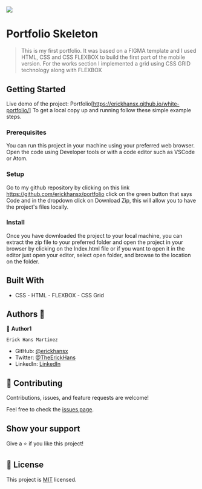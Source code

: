 # ![](https://img.shields.io/badge/Microverse-blueviolet)

# Portfolio Skeleton

> This is my first portfolio.
> It was based on a FIGMA template and I used HTML,
> CSS and CSS FLEXBOX to build the first part of the mobile version.
> For the works section I implemented a grid using CSS GRID technology along with FLEXBOX

## Getting Started

Live demo of the project: Portfolio[https://erickhansx.github.io/white-portfolio/]
To get a local copy up and running follow these simple example steps.

### Prerequisites

You can run this project in your machine using your preferred web browser. Open the code using Developer tools or with a code editor such as VSCode or Atom.

### Setup

Go to my github repository by clicking on this link https://github.com/erickhansx/portfolio click on the green button that says Code and in the dropdown click on Download Zip, this will allow you to have the project's files locally.

### Install

Once you have downloaded the project to your local machine, you can extract the zip file to your preferred folder and open the project in your browser by clicking on the Index.html file or if you want to open it in the editor just open your editor, select open folder, and browse to the location on the folder.

## Built With

- CSS - HTML - FLEXBOX - CSS Grid

## Authors 👤

👤 **Author1**

`Erick Hans Martinez`

- GitHub: [@erickhansx](https://github.com/erickhansx)
- Twitter: [@TheErickHans](https://twitter.com/TheErickHans)
- LinkedIn: [LinkedIn](https://www.linkedin.com/in/erick-hans-858382231/)

## 🤝 Contributing

Contributions, issues, and feature requests are welcome!

Feel free to check the [issues page](../../issues/).

## Show your support

Give a ⭐️ if you like this project!

## 📝 License

This project is [MIT](./MIT.md) licensed.
